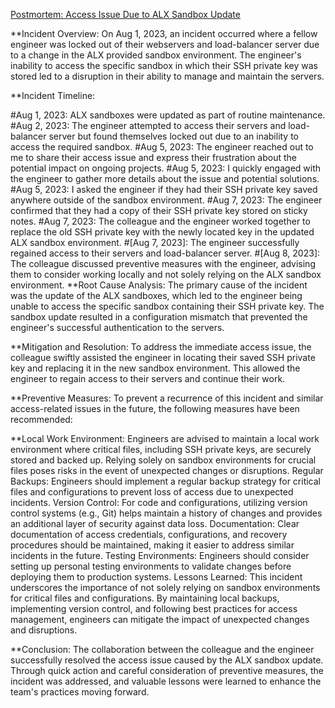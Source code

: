 [Postmortem: Access Issue Due to ALX Sandbox Update](https://www.linkedin.com/pulse/postmortem-analysis-mitigation-olalekan-otaoroju/?published=t)

**Incident Overview:
On Aug 1, 2023, an incident occurred where a fellow engineer was locked out of their webservers and load-balancer server due to a change in the ALX provided sandbox environment. The engineer's inability to access the specific sandbox in which their SSH private key was stored led to a disruption in their ability to manage and maintain the servers.

**Incident Timeline:

#Aug 1, 2023: ALX sandboxes were updated as part of routine maintenance.
#Aug 2, 2023: The engineer attempted to access their servers and load-balancer server but found themselves locked out due to an inability to access the required sandbox.
#Aug 5, 2023: The engineer reached out to me to share their access issue and express their frustration about the potential impact on ongoing projects.
#Aug 5, 2023:  I quickly engaged with the engineer to gather more details about the issue and potential solutions.
#Aug 5, 2023: I asked the engineer if they had their SSH private key saved anywhere outside of the sandbox environment.
#Aug 7, 2023: The engineer confirmed that they had a copy of their SSH private key stored on sticky notes.
#Aug 7, 2023: The colleague and the engineer worked together to replace the old SSH private key with the newly located key in the updated ALX sandbox environment.
#[Aug 7, 2023]: The engineer successfully regained access to their servers and load-balancer server.
#[Aug 8, 2023]: The colleague discussed preventive measures with the engineer, advising them to consider working locally and not solely relying on the ALX sandbox environment.
**Root Cause Analysis:
The primary cause of the incident was the update of the ALX sandboxes, which led to the engineer being unable to access the specific sandbox containing their SSH private key. The sandbox update resulted in a configuration mismatch that prevented the engineer's successful authentication to the servers.

**Mitigation and Resolution:
To address the immediate access issue, the colleague swiftly assisted the engineer in locating their saved SSH private key and replacing it in the new sandbox environment. This allowed the engineer to regain access to their servers and continue their work.

**Preventive Measures:
To prevent a recurrence of this incident and similar access-related issues in the future, the following measures have been recommended:

**Local Work Environment: Engineers are advised to maintain a local work environment where critical files, including SSH private keys, are securely stored and backed up. Relying solely on sandbox environments for crucial files poses risks in the event of unexpected changes or disruptions.
Regular Backups: Engineers should implement a regular backup strategy for critical files and configurations to prevent loss of access due to unexpected incidents.
Version Control: For code and configurations, utilizing version control systems (e.g., Git) helps maintain a history of changes and provides an additional layer of security against data loss.
Documentation: Clear documentation of access credentials, configurations, and recovery procedures should be maintained, making it easier to address similar incidents in the future.
Testing Environments: Engineers should consider setting up personal testing environments to validate changes before deploying them to production systems.
Lessons Learned:
This incident underscores the importance of not solely relying on sandbox environments for critical files and configurations. By maintaining local backups, implementing version control, and following best practices for access management, engineers can mitigate the impact of unexpected changes and disruptions.

**Conclusion:
The collaboration between the colleague and the engineer successfully resolved the access issue caused by the ALX sandbox update. Through quick action and careful consideration of preventive measures, the incident was addressed, and valuable lessons were learned to enhance the team's practices moving forward.
